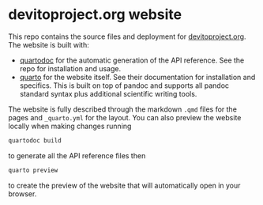 # devitoproject.org website


This repo contains the source files and deployment for [devitoproject.org](devitoproject.org). The website is built with:

- [quartodoc](https://github.com/machow/quartodoc) for the automatic generation of the API reference. See the repo for installation and usage.
- [quarto](https://quarto.org/) for the website itself. See their documentation for installation and specifics. This is built on top of pandoc and supports all pandoc standard syntax plus additional scientific writing tools.


The website is fully described through the markdown `.qmd` files for the pages and `_quarto.yml` for the layout. You can also preview the website locally when making changes running 

```bash
quartodoc build
```

to generate all the API reference files then

```bash
quarto preview
```

to create the preview of the website that will automatically open in your browser.